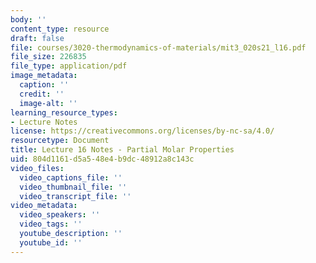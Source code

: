 ```yaml
---
body: ''
content_type: resource
draft: false
file: courses/3020-thermodynamics-of-materials/mit3_020s21_l16.pdf
file_size: 226835
file_type: application/pdf
image_metadata:
  caption: ''
  credit: ''
  image-alt: ''
learning_resource_types:
- Lecture Notes
license: https://creativecommons.org/licenses/by-nc-sa/4.0/
resourcetype: Document
title: Lecture 16 Notes - Partial Molar Properties
uid: 804d1161-d5a5-48e4-b9dc-48912a8c143c
video_files:
  video_captions_file: ''
  video_thumbnail_file: ''
  video_transcript_file: ''
video_metadata:
  video_speakers: ''
  video_tags: ''
  youtube_description: ''
  youtube_id: ''
---
```

